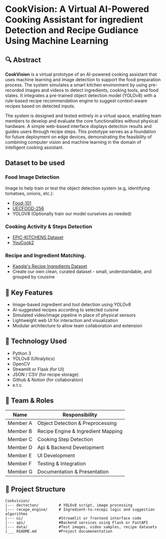 # CookVision: A Virtual AI-Powered Cooking Assistant for ingredient Detection and Recipe Gudiance Using Machine Learning

## 🔍 Abstract
**CookVision** is a virtual prototype of an AI-powered cooking assistant that uses machine learning and image detection to support the food preparation process. The system simulates a smart kitchen environment by using pre-recorded images and videos to detect ingredients, cooking tools, and food states. It integrates a pre-trained object detection model (YOLOv8) with a rule-based recipe recommendation engine to suggest context-aware recipes based on detected inputs.

The system is designed and tested entirely in a virtual space, enabling team members to develop and evaluate the core functionalities without physical hardware. A simple web-based interface displays detection results and guides users through recipe steps. This prototype serves as a foundation for future deployment on edge devices, demonstrating the feasibility of combining computer vision and machine learning in the domain of intelligent cooking assistant.

## Dataset to be used
### Food Image Detection
Image to help train or test the object detection system (e.g, identifying tomatoes, onions, etc.):
- [Food-101](https://www.kaggle.com/datasets/dansbecker/food-101/data)
- [UECFOOD-256](https://www.kaggle.com/datasets/rkuo2000/uecfood256)
- YOLOV8 (Optionally train our model ourselves as needed)

### Cooking Activity & Steps Detection
- [EPIC-KITCHENS Dataset](https://github.com/epic-kitchens)
- [YouCook2](https://huggingface.co/datasets/morpheushoc/youcook2)

### Recipe and Ingredient Matching.
- [Kaggle's Recipe Ingredients Dataset](https://www.kaggle.com/datasets/kaggle/recipe-ingredients-dataset)
- Create our own clean, curated dataset - small, understandable, and grouped by couisine

## 🧩 Key Features
- Image-based ingredient and tool detection using YOLOv8
- AI-suggested recipes according to selected cuisine
- Simulated video/image pipeline in place of physical sensors
- Lightweight web UI for interaction and visualization
- Modular architecture to allow team collaboration and extension

## 🧪 Technology Used
- Python 3
- YOLOv8 (Ultralytics)
- OpenCV
- Streamlit or Flask (for UI)
- JSON / CSV (for recipe storage)
- Github & Notion (for collaboration)
- e.t.c.

## 👥 Team & Roles

| Name          | Responsibility                        |
|---------------|---------------------------------------|
| Member A      | Object Detection & Preprocessing      |
| Member B      | Recipe Engine & Ingredient Mapping    |
| Member C      | Cooking Step Detection                |
| Member D      | Api & Backend Development             |
| Member E      | UI Development                        |
| Member F      | Testing & Integration                 |
| Member G      | Documentation & Presentation          |

## 📂 Project Structure
```planttext
Cookvision/
|--- dectecton/         # YOLOv8 script, image processing
|--- recepe_engine/     # Ingredient-to-recepi logic and suggestion algorithms
|--- ui/                #Streamlit or frontend interface code
|--- api/               #Backend services using Flask or FastAPI
|--- data/              #Test images, video samples, recipe datasets
|___ README.md          #Project documenentation
```
